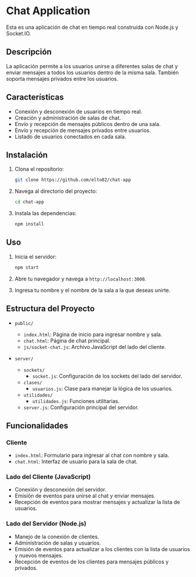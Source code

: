 # Chat Application

Esta es una aplicación de chat en tiempo real construida con Node.js y Socket.IO.

## Descripción

La aplicación permite a los usuarios unirse a diferentes salas de chat y enviar mensajes a todos los usuarios dentro de la misma sala. También soporta mensajes privados entre los usuarios.

## Características

- Conexión y desconexión de usuarios en tiempo real.
- Creación y administración de salas de chat.
- Envío y recepción de mensajes públicos dentro de una sala.
- Envío y recepción de mensajes privados entre usuarios.
- Listado de usuarios conectados en cada sala.

## Instalación

1. Clona el repositorio:

    ```bash
    git clone https://github.com/elto82/chat-app
    ```

2. Navega al directorio del proyecto:

    ```bash
    cd chat-app
    ```

3. Instala las dependencias:

    ```bash
    npm install
    ```

## Uso

1. Inicia el servidor:

    ```bash
    npm start
    ```

2. Abre tu navegador y navega a `http://localhost:3000`.

3. Ingresa tu nombre y el nombre de la sala a la que deseas unirte.

## Estructura del Proyecto

- `public/`
  - `index.html`: Página de inicio para ingresar nombre y sala.
  - `chat.html`: Página de chat principal.
  - `js/socket-chat.js`: Archivo JavaScript del lado del cliente.

- `server/`
  - `sockets/`
    - `socket.js`: Configuración de los sockets del lado del servidor.
  - `clases/`
    - `usuarios.js`: Clase para manejar la lógica de los usuarios.
  - `utilidades/`
    - `utilidades.js`: Funciones utilitarias.
  - `server.js`: Configuración principal del servidor.

## Funcionalidades

### Cliente

- `index.html`: Formulario para ingresar al chat con nombre y sala.
- `chat.html`: Interfaz de usuario para la sala de chat.

### Lado del Cliente (JavaScript)

- Conexión y desconexión del servidor.
- Emisión de eventos para unirse al chat y enviar mensajes.
- Recepción de eventos para mostrar mensajes y actualizar la lista de usuarios.

### Lado del Servidor (Node.js)

- Manejo de la conexión de clientes.
- Administración de salas y usuarios.
- Emisión de eventos para actualizar a los clientes con la lista de usuarios y nuevos mensajes.
- Recepción de eventos de los clientes para mensajes públicos y privados.